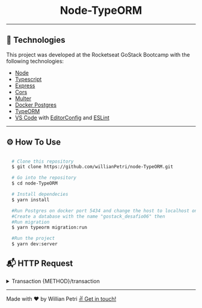 <h1 align="center">Node-TypeORM</h1>

---

## 🚀 Technologies

This project was developed at the Rocketseat GoStack Bootcamp with the following technologies:

- [Node](https://nodejs.org/en/)
- [Typescript](https://www.typescriptlang.org/)
- [Express](https://expressjs.com/)
- [Cors](https://www.npmjs.com/package/cors)
- [Multer](https://www.npmjs.com/package/multer)
- [Docker Postgres](https://hub.docker.com/_/postgres)
- [TypeORM](https://typeorm.io/#/)
- [VS Code](https://code.visualstudio.com/) with [EditorConfig](https://marketplace.visualstudio.com/items?itemName=EditorConfig.EditorConfig) and [ESLint](https://marketplace.visualstudio.com/items?itemName=dbaeumer.vscode-eslint)

---

## ⚙️ How To Use

```bash

  # Clone this repository
  $ git clone https://github.com/willianPetri/node-TypeORM.git

  # Go into the repository
  $ cd node-TypeORM

  # Install dependecies
  $ yarn install

  #Run Postgres on docker port 5434 and change the host to localhost on the file ormconfig.json
  #Create a database with the name "gostack_desafio06" then
  #Run migration
  $ yarn typeorm migration:run

  #Run the project
  $ yarn dev:server
```
## 📬 HTTP Request

<details>
  <summary>Transaction {METHOD}/transaction </summary>

<!--START_SECTION:activity-->
<details>

<summary>GET</summary>

   ### Response

  ```json
    {
      "transactions": [
        {
          "id": "34135792-e455-41e9-aa24-10bf64a8ffa0",
          "title": "Salário",
          "type": "income",
          "value": "5000",
          "category_id": "7bb3a552-91d0-4f11-ad31-b9ecb400b2c7",
          "created_at": "2020-08-24T04:43:35.696Z",
          "updated_at": "2020-08-24T04:43:35.696Z"
        }
      ],
      "balance": {
        "income": 5000,
        "outcome": 0,
        "total": 5000
      }
    }
  ```
</details>

<details>
  <summary>POST</summary>

  ### Request Body

  ```bash
    {
      title: string
      type: string  (income | outcome)
      value: number
      category: string
    }
  ```


  ### Example

  ```json
  {
    "title": "Comida",
    "type": "outcome",
    "value": 150.59,
    "category": "Alimentos"
  }
  ```

  <h3> Response 200 </h3>

  ```json
    {
      "title": "Comida",
      "type": "outcome",
      "value": 150.59,
      "category_id": "85e4b9ec-b0ca-4bd5-be88-74462d609629",
      "category": {
        "id": "85e4b9ec-b0ca-4bd5-be88-74462d609629",
        "title": "Alimentos",
        "created_at": "2020-08-24T04:45:55.671Z",
        "updated_at": "2020-08-24T04:45:55.671Z"
      },
      "id": "956ff629-88f4-42c8-81c1-1bcac29bfd6a",
      "created_at": "2020-08-24T04:45:55.685Z",
      "updated_at": "2020-08-24T04:45:55.685Z"
    }
  ```

<h3> Response 500 Internal Server Error </h3>

  ```json
    {
      "status": "error",
      "message": "Internal server error"
    }
  ```
</details>

<details>
  <summary><span>DELETE </span>/{id}</summary>

  <h3> Response 204 No content </h3>
</details>

<!--END_SECTION:activity-->
</details>

---

Made with ❤ by Willian Petri  [✌ Get in touch!](https://www.linkedin.com/in/willian-petri-84a935135/)
